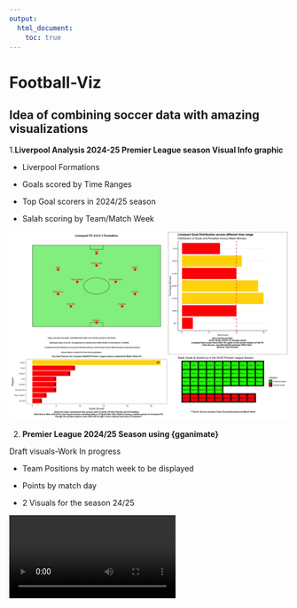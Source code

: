 ```yaml
---
output: 
  html_document: 
    toc: true
---
```


# Football-Viz

## Idea of combining soccer data with amazing visualizations

1.**Liverpool Analysis 2024-25 Premier League season Visual Info graphic**

-   Liverpool Formations

-   Goals scored by Time Ranges

-   Top Goal scorers in 2024/25 season

-   Salah scoring by Team/Match Week

![](images/01-liverpool_infographic.png)

2.  **Premier League 2024/25 Season using {gganimate}**

Draft visuals-Work In progress

-   Team Positions by match week to be displayed

-   Points by match day

-   2 Visuals for the season 24/25

![](images/gganim.webm)

